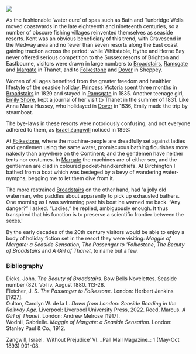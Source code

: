 <a href="https://dev.visual-essays.app"><img src="https://dev-visual-essays.netlify.app/images/ve-button.png"></a> 
<param ve-config title="Seaside resorts" author="Professor Carolyn Oulton" layout="vtl" banner="/images/banners/19c.jpg">

<param ve-entity eid="Q676689" aliases="Gravesend">
<param ve-entity eid="Q1500299" aliases="Sheppey">
<param ve-entity eid="Q665489" aliases="Tunbridge Wells">
<param ve-entity eid="Q964785" aliases="Whitstable">
<param ve-entity eid="Q929286" aliases="Herne Bay">

As the fashionable ‘water cure’ of spas such as Bath and Tunbridge Wells moved coastwards in the late eighteenth and nineteenth centuries, so a number of obscure fishing villages reinvented themselves as seaside resorts. Kent was an obvious beneficiary of this trend, with Gravesend in the Medway area and no fewer than seven resorts along the East coast gaining traction across the period: while Whitstable, Hythe and Herne Bay never offered serious competition to the Sussex resorts of Brighton and Eastbourne, visitors were drawn in large numbers to [Broadstairs](/dickens/broadstairs-19th-century), [Ramsgate](/19c/19c-ramsgate) and [Margate](/19c/19c-margate) in Thanet, and to [Folkestone](/19c/19c-folkestone) and [Dover](/19c/19c-dover) in Sheppey. 
<param ve-image url="/19c/images/Margatefromtheparade.jpg" label="Margate from the Parade" attribution="©The British Library Board c11802-06/Maps K.Top.17.4.e Images Online">

Women of all ages benefited from the greater freedom and healthier lifestyle of the seaside holiday. [Princess Victoria](/19c/19c-victoria-biography) spent three months in [Broadstairs](/dickens/broadstairs-19th-century) in 1829 and stayed in [Ramsgate](/19c/19c-ramsgate) in 1835. Another teenage girl, [Emily Shore](/19c/19c-shore-biography), kept a journal of her visit to Thanet in the summer of 1831. Like Anna Maria Hussey, who holidayed in [Dover](/19c/19c-dover) in 1836, Emily made the trip by steamboat.
<param ve-image url="https://upload.wikimedia.org/wikipedia/commons/4/45/Queen_Victoria_as_a_young_woman%2C_by_F.W._Wilkin_Wellcome_L0012031.jpg" label="Queen Victoria as a young woman, by F.W. Wilkin" attribution="Wellcome Collection Attribution 4.0 International (CC BY 4.0), via Wikimedia Commons">

The bye-laws in these resorts were notoriously confusing, and not everyone adhered to them, as [Israel Zangwill](/19c/19c-zangwill-biography) noticed in 1893:

  At [Folkestone](/19c/19c-folkestone), where the machine-people are dreadfully set against ladies and gentlemen using the same water, promiscuous bathing flourishes more nakedly than anywhere on the Continent; and the gentlemen have neither tents nor costumes. In [Margate](/19c/19c-margate) the machines are of either sex, and the gentlemen are clad in coloured pocket-handkerchiefs. At Birchington I bathed from a boat which was  besieged by a bevy of wandering water-nymphs, begging me to let them dive from it.
  
The more restrained [Broadstairs](/dickens/broadstairs-19th-century) on the other hand, had 'a jolly old waterman, who paddles about apparently to pick up exhausted bathers. One morning as I was swimming past his boat he warned me back. “Any danger?” I asked. “Ladies,” he replied, ambiguously enough. It thus transpired that his function is to preserve a scientific frontier between the sexes.'

By the early decades of the 20th century visitors would be able to enjoy a body of holiday fiction set in the resort they were visiting: _Maggie of Margate: a Seaside Sensation,_ _The Passenger to 'Folkestone_, _The Beauty of Broadstairs_ and _A Girl of Thanet_, to name but a few.
<param ve-image url="https://upload.wikimedia.org/wikipedia/commons/6/6a/Westcliff-on-Sea._%28NBY_439605%29.jpg" label="Westcliff on Sea c.1900/1909" attribution="Leonard A. Lauder collection of Raphael Tuck & Sons postcards. Unknown author, Public domain, via Wikimedia Commons">

### Bibliography

Dicks, John. _The Beauty of Broadstairs_. Bow Bells Novelettes. Seaside number (82). Vol iv. August 1880. 113-28.   
Fletcher, J. S. _The Passenger to Folkestone_. London: Herbert Jenkins [1927].   
Oulton, Carolyn W. de la L. _Down from London: Seaside Reading in the Railway Age._ Liverpool: Liverpool University Press, 2022.
Reed, Marcus. _A Girl of Thanet_. London: Andrew Melrose [1917].   
Wodnil, Gabrielle. _Maggie of Margate: a Seaside Sensation_. London: Stanley Paul & Co., 1912.   
<param ve-image url="https://upload.wikimedia.org/wikipedia/commons/0/05/From_the_gardens%2C_Broadstairs%2C_England-LCCN2002696431.jpg" label="From the gardens, Broadstairs" attribution="Photochrom Print Collection, Public domain, via Wikimedia Commons">
Zangwill, Israel. 'Without Prejudice’ VI. _Pall Mall Magazine_: 1 (May-Oct 1893) 901-08.

